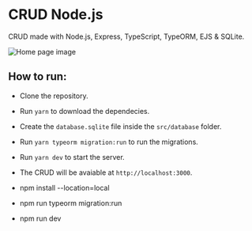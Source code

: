# CRUD Node.js
CRUD made with Node.js, Express, TypeScript, TypeORM, EJS &amp; SQLite.

![Home page image](https://github.com/sinvalbsneto/crud_nodejs/blob/main/public/img/home.png)

## How to run:
- Clone the repository.
- Run `yarn` to download the dependecies.
- Create the `database.sqlite` file inside the `src/database` folder.
- Run `yarn typeorm migration:run` to run the migrations.
- Run `yarn dev` to start the server.
- The CRUD will be avaiable at `http://localhost:3000`.

- npm install --location=local
- npm run typeorm migration:run
- npm run dev
